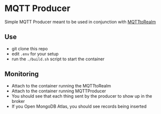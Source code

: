 # MQTT Producer

Simple MQTT Producer meant to be used in conjunction with [MQTTtoRealm](https://github.com/graboskyc/MQTTtoRealm)

## Use

* git clone this repo
* edit `.env` for your setup
* run the `./build.sh` script to start the container

## Monitoring
* Attach to the container running the MQTTtoRealm
* Attach to the container running MQTTProducer
* You should see that each thing sent by the producer to show up in the broker
* If you Open MongoDB Atlas, you should see records being inserted